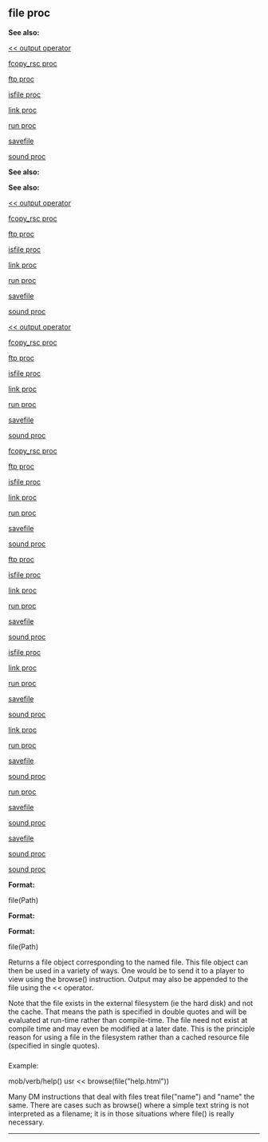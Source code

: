 

 file proc
-----------




**See also:** 


[<< output operator](#/operator/%3c%3c/output) 

[fcopy\_rsc proc](#/proc/fcopy_rsc) 

[ftp proc](#/proc/ftp) 

[isfile proc](#/proc/isfile) 

[link proc](#/proc/link) 

[run proc](#/proc/run) 

[savefile](#/savefile) 

[sound proc](#/proc/sound) 










**See also:** 

**See also:**

[<< output operator](#/operator/%3c%3c/output) 

[fcopy\_rsc proc](#/proc/fcopy_rsc) 

[ftp proc](#/proc/ftp) 

[isfile proc](#/proc/isfile) 

[link proc](#/proc/link) 

[run proc](#/proc/run) 

[savefile](#/savefile) 

[sound proc](#/proc/sound) 








[<< output operator](#/operator/%3c%3c/output)

[fcopy\_rsc proc](#/proc/fcopy_rsc) 

[ftp proc](#/proc/ftp) 

[isfile proc](#/proc/isfile) 

[link proc](#/proc/link) 

[run proc](#/proc/run) 

[savefile](#/savefile) 

[sound proc](#/proc/sound) 







[fcopy\_rsc proc](#/proc/fcopy_rsc)

[ftp proc](#/proc/ftp) 

[isfile proc](#/proc/isfile) 

[link proc](#/proc/link) 

[run proc](#/proc/run) 

[savefile](#/savefile) 

[sound proc](#/proc/sound) 






[ftp proc](#/proc/ftp)

[isfile proc](#/proc/isfile) 

[link proc](#/proc/link) 

[run proc](#/proc/run) 

[savefile](#/savefile) 

[sound proc](#/proc/sound) 





[isfile proc](#/proc/isfile)

[link proc](#/proc/link) 

[run proc](#/proc/run) 

[savefile](#/savefile) 

[sound proc](#/proc/sound) 




[link proc](#/proc/link)

[run proc](#/proc/run) 

[savefile](#/savefile) 

[sound proc](#/proc/sound) 



[run proc](#/proc/run)

[savefile](#/savefile) 

[sound proc](#/proc/sound) 


[savefile](#/savefile)

[sound proc](#/proc/sound) 

[sound proc](#/proc/sound)


**Format:** 


 file(Path)
 


**Format:** 

**Format:**

 file(Path)


 Returns a file object corresponding to the named file. This file object
can then be used in a variety of ways. One would be to send it to a player to
view using the browse() instruction. Output may also be appended to the file
using the << operator.




 Note that the file exists in the external filesystem (ie the hard disk)
and not the cache. That means the path is specified in double quotes and
will be evaluated at run-time rather than compile-time. The file need not
exist at compile time and may even be modified at a later date. This is the
principle reason for using a file in the filesystem rather than a cached
resource file (specified in single quotes).



### 
 Example:



 mob/verb/help()
 usr << browse(file("help.html"))


 Many DM instructions that deal with files treat file("name") and "name" the
same. There are cases such as browse() where a simple text string is not
interpreted as a filename; it is in those situations where file() is really
necessary.





---


